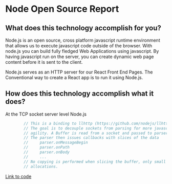 # Node Open Source Report
## What does this technology accomplish for you?

Node.js is an open source, cross platform javascript runtime environment that allows us to execute javascript code outside of the browser. With node.js you can build fully fledged Web Applications using javascript. By having javascript run on the server, you can create dynamic web page content before it is sent to the client.

Node.js serves as an HTTP server for our React Front End Pages. The Conventional way to create a React app is to run it using Node.js.

## How does this technology accomplish what it does?

At the TCP socket server level Node.js 

```javascript
        // This is a binding to llhttp (https://github.com/nodejs/llhttp)
        // The goal is to decouple sockets from parsing for more javascript-level
        // agility. A Buffer is read from a socket and passed to parser.execute().
        // The parser then issues callbacks with slices of the data
        //     parser.onMessageBegin
        //     parser.onPath
        //     parser.onBody
        //     ...
        // No copying is performed when slicing the buffer, only small reference
        // allocations.
```
[Link to code][node-parser]

[node-parser]: https://github.com/nodejs/node/blob/master/src/node_http_parser.cc
